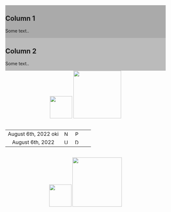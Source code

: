 <html>
  

<div class="row">
  <div class="column" style="background-color:#aaa;">
    <h2>Column 1</h2>
    <p>Some text..</p>
  </div>
  <div class="column" style="background-color:#bbb;">
    <h2>Column 2</h2>
    <p>Some text..</p>
  </div>
</div>
  
  
<center>
<img src="https://upload.wikimedia.org/wikipedia/en/0/03/National_Basketball_Association_logo.svg" width="70">
<img src="https://content.sportslogos.net/logos/16/1152/full/6613__wnba-alternate-2020.png" height="150">
</center>

<br>
<center>

  <table align="center">
<tr>
<td style="text-align:center">August 6th, 2022 oki</td>
<td style="text-align:center">
<img src="https://upload.wikimedia.org/wikipedia/en/a/a1/New_York_Liberty_logo.svg" width="15" title="New York Liberty">  <img src="https://upload.wikimedia.org/wikipedia/commons/8/88/At_sign.svg" width="10"> <img src="https://upload.wikimedia.org/wikipedia/en/a/a6/Phoenix_Mercury_logo.svg" width="15" title="Phoenix Mercury">
</td>
<td style="text-align:center">
<img src="https://upload.wikimedia.org/wikipedia/commons/3/30/Star-full.png" width="13">
</td>
</tr>
<tr>
<td style="text-align:center">August 6th, 2022</td>
<td style="text-align:center">
<img src="https://upload.wikimedia.org/wikipedia/en/5/52/Utah_Jazz_logo_2022.svg" width="15" title="Utah Jazz">  <img src="https://upload.wikimedia.org/wikipedia/commons/8/88/At_sign.svg" width="10"> <img src="https://upload.wikimedia.org/wikipedia/en/9/97/Dallas_Mavericks_logo.svg" width="15" title="Dallas Mavericks">
</td>
<td style="text-align:center">
<img src="https://upload.wikimedia.org/wikipedia/commons/7/7a/Star-empty.png" width="13">
</td>
</tr>
  </table>

  
</center>
<br>

 
<center>
<img src="https://upload.wikimedia.org/wikipedia/en/0/03/National_Basketball_Association_logo.svg" width="70">
<img src="https://content.sportslogos.net/logos/16/1152/full/6613__wnba-alternate-2020.png" height="155">
</center>
  
  
  
  
</html>


